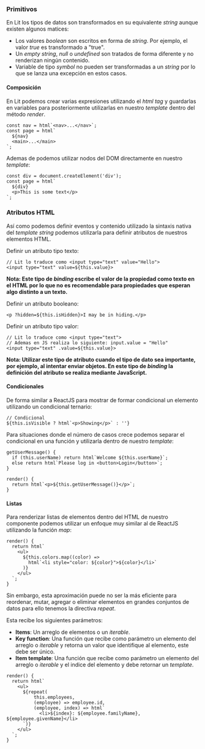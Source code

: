 ### Primitivos

En Lit los tipos de datos son transformados en su equivalente *string* aunque existen algunos matices:

- Los valores *boolean* son escritos en forma de *string*. Por ejemplo, el valor *true* es transformado a "true".
- Un *empty string*, *null* o *undefined* son tratados de forma diferente y no renderizan ningún contenido.
- Variable de tipo *symbol* no pueden ser transformadas a un *string* por lo que se lanza una excepción en estos casos.
#### Composición

En Lit podemos crear varias expresiones utilizando el *html tag* y guardarlas en variables para posteriormente utilizarlas en nuestro *template* dentro del método *render*.

```
const nav = html`<nav>...</nav>`;
const page = html`
  ${nav}
  <main>...</main>
`;
```

Ademas de podemos utilizar nodos del DOM directamente en nuestro *template*:

```
const div = document.createElement('div');
const page = html`
  ${div}
  <p>This is some text</p>
`;
```
### Atributos HTML
Así como podemos definir eventos y contenido utilizado la sintaxis nativa del *template string* podemos utilizarla para definir atributos de nuestros elementos HTML.

Definir un atributo tipo texto:

```
// Lit lo traduce como <input type="text" value="Hello">
<input type="text" value=${this.value}>
```

**Nota: Este tipo de *binding* escribe el valor de la propiedad como texto en el HTML por lo que no es recomendable para propiedades que esperan algo distinto a un texto.**

Definir un atributo booleano:

```
<p ?hidden=${this.isHidden}>I may be in hiding.</p>
```

Definir un atributo tipo valor:

```
// Lit lo traduce como <input type="text">
// Ademas en JS realiza lo siguiente: input.value = "Hello"
<input type="text" .value=${this.value}>
```

**Nota: Utilizar este tipo de atributo cuando el tipo de dato sea importante, por ejemplo, al intentar enviar objetos. En este tipo de *binding* la definición del atributo se realiza mediante JavaScript.**
#### Condicionales

De forma similar a ReactJS para mostrar de formar condicional un elemento utilizando un condicional ternario:

```
// Condicional
${this.isVisible ? html`<p>Showing</p>` : ''}
```

Para situaciones donde el número de casos crece podemos separar el condicional en una función y utilizarla dentro de nuestro *template*:

```
getUserMessage() {
  if (this.userName) return html`Welcome ${this.userName}`; 
  else return html`Please log in <button>Login</button>`;
}

render() {
  return html`<p>${this.getUserMessage()}</p>`;
}
```
#### Listas

Para renderizar listas de elementos dentro del HTML de nuestro componente podemos utilizar un enfoque muy similar al de ReactJS utilizando la función *map*:

```
render() {
  return html`
    <ul>
      ${this.colors.map((color) =>
        html`<li style="color: ${color}">${color}</li>`
      )}
    </ul>
  `;
}
```

Sin embargo, esta aproximación puede no ser la más eficiente para reordenar, mutar, agregar o eliminar elementos en grandes conjuntos de datos para ello tenemos la directiva *repeat*.

Esta recibe los siguientes parámetros:

- **Items**: Un arreglo de elementos o un *iterable*.
- **Key function**: Una función que recibe como parámetro un elemento del arreglo o *iterable* y retorna un valor que identifique al elemento, este debe ser único.
- **Item template**: Una función que recibe como parámetro un elemento del arreglo o *iterable* y el indice del elemento y debe retornar un *template*.

```
render() {
  return html`
    <ul>
      ${repeat(
	      this.employees, 
	      (employee) => employee.id, 
	      (employee, index) => html`
	        <li>${index}: ${employee.familyName}, ${employee.givenName}</li>
      `)}
    </ul>
  `;
}
```